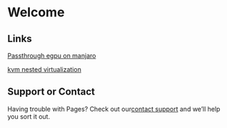 # Welcome

## Links

[Passthrough egpu on manjaro](https://xflduke.github.io/pages/passthroughPCI/passthroughEgpuOnManjaro)

[kvm nested virtualization](https://xflduke.github.io/pages/kvmNestVm/kvmNestVm)

## Support or Contact

Having trouble with Pages? Check out our[contact support](https://github.com/xflduke/xflduke.github.io) and we’ll help you sort it out.
